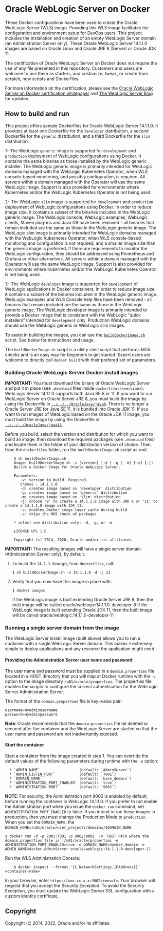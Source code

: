 Oracle WebLogic Server on Docker
=================================
These Docker configurations have been used to create the Oracle WebLogic Server (WLS) image. Providing this WLS image facilitates the configuration and environment setup for DevOps users. This project includes the installation and creation of an empty WebLogic Server domain (an Administration Server only). These Oracle WebLogic Server 14.1.1.0 images are based on Oracle Linux and Oracle JRE 8 (Server) or Oracle JDK 11.

The certification of Oracle WebLogic Server on Docker does not require the use of any file presented in this repository. Customers and users are welcome to use them as starters, and customize, tweak, or create from scratch, new scripts and Dockerfiles.

For more information on the certification, please see the [Oracle WebLogic Server on Docker certification whitepaper](http://www.oracle.com/technetwork/middleware/weblogic/overview/weblogic-server-docker-containers-2491959.pdf) and [The WebLogic Server Blog](https://blogs.oracle.com/weblogicserver/) for updates.

## How to build and run
This project offers sample Dockerfiles for Oracle WebLogic Server 14.1.1.0. It provides at least one Dockerfile for the `developer` distribution, a second Dockerfile for the `generic` distribution, and a third Dockerfile for the `slim` distribution.  

1- The WebLogic `generic` image is supported for `development` and `production` deployment of WebLogic configurations using Docker.   It contains the same binaries as those installed by the WebLogic generic installer.  The WebLogic generic image is primarily intended for WebLogic domains managed with the WebLogic Kubernetes Operator, when WLS console-based monitoring, and possibly configuration, is required.  All servers within a domain managed with the Operator will use the same WebLogic image.  Support is also provided for environments where Kubernetes and/or the WebLogic Kubernetes Operator is not being used.

2- The WebLogic `slim` image is supported for `development` and `production` deployment of WebLogic configurations using Docker.  In order to reduce image size, it contains a subset of the binaries included in the WebLogic generic image.   The WebLogic console, WebLogic examples, WebLogic clients, Maven plug-ins and Java DB have been removed - all binaries that remain included are the same as those in the WebLogic generic image.  The WebLogic slim image is primarily intended for WebLogic domains managed with the WebLogic Kubernetes Operator, when WLS console-based monitoring and configuration is not required, and a smaller image size than the generic image is preferred.  If there are requirements to monitor the WebLogic configuration, they should be addressed using Prometheus and Grafana or other alternatives. All servers within a domain managed with the Operator will use the same WebLogic image.  Support is also provided for environments where Kubernetes and/or the WebLogic Kubernetes Operator is not being used.

3- The WebLogic `developer` image is supported for `development` of  WebLogic applications in Docker containers.  In order to reduce image size, it contains a subset of the binaries included in the WebLogic generic image.   WebLogic examples and WLS Console help files have been removed - all binaries that remain included are the same as those in the WebLogic generic image.  The WebLogic developer image is primarily intended to provide a Docker image that is consistent with the WebLogic "quick installers" intended for `development` only.   Production WebLogic domains should use the WebLogic generic or WebLogic slim images.   


To assist in building the images, you can use the [`buildDockerImage.sh`](dockerfiles/buildDockerImage.sh) script. See below for instructions and usage.

The `buildDockerImage.sh` script is a utility shell script that performs MD5 checks and is an easy way for beginners to get started. Expert users are welcome to directly call `docker build` with their prefered set of parameters.

### Building Oracle WebLogic Server Docker install images
**IMPORTANT:** You must download the binary of Oracle WebLogic Server and put it in place (see `.download` files inside `dockerfiles/<version>`).  WebLogic Server 14.1.1.0 supports both Java SE 8 or 11. If you want to run WebLogic Server on Oracle Server JRE 8, you must build the image by using the Dockerfile in [`../../../OracleJava/java8`](https://github.com/oracle/docker-images/tree/master/OracleJava/java-8). There is no longer a Oracle Server JRE for Java SE 11, it is bundled into Oracle JDK 11.  If you want to run images of WebLogic based on the Oracle JDK 11 image, you must build the image by using the Dockerfile in [`../../../OracleJava/java11`](https://github.com/oracle/docker-images/tree/master/OracleJava/java-11).

Before you build, select the version and distribution for which you want to build an image, then download the required packages (see `.download` files) and locate them in the folder of your distribution version of choice. Then, from the `dockerfiles` folder, run the `buildDockerImage.sh` script as root.

        $ sh buildDockerImage.sh
        Usage: buildDockerImage.sh -v [version] [-d | -g | -m] [-s] [-j]
        Builds a Docker Image for Oracle WebLogic Server.

        Parameters:
           -v: version to build. Required.
           Choose : 14.1.1.0
           -d: creates image based on 'developer' distribution
           -g: creates image based on 'generic' distribution
           -m: creates image based on 'slim' distribution
           -j: choose '8' to create a 14.1.1.0 image with JDK 8 or '11' to create a 14.1.1.0 image with JDK 11. 
           -c: enables Docker image layer cache during build
           -s: skips the MD5 check of packages

        * select one distribution only: -d, -g, or -m

        LICENSE UPL 1.0

        Copyright (c) 2014, 2020, Oracle and/or its affiliates

**IMPORTANT:** The resulting images will have a single server domain (Administration Server only), by default.


  1. To build the `14.1.1.0`image, from `dockerfiles`, call:

        `$ sh buildDockerImage.sh -v 14.1.1.0 -d -j 11`

  2. Verify that you now have this image in place with:

        `$ docker images`
     
     If the WebLogic image is built extending Oracle Server JRE 8, then the built image will be called oracle/weblogic:14.1.1.0-developer-8
     If the WebLogic image is built extending Oracle JDK 11, then the built image will be called oracle/weblogic:14.1.1.0-developer-11
     

### Running a single server domain from the image
The WebLogic Server install image (built above) allows you to run a container with a single WebLogic Server domain.  This makes it extremely simple to deploy applications and any resource the application might need.

#### Providing the Administration Server user name and password
The user name and password must be supplied in a `domain.properties` file located in a HOST directory that you will map at Docker runtime with the `-v` option to the image directory `/u01/oracle/properties`. The properties file enables the scripts to configure the correct authentication for the WebLogic Server Administration Server.

The format of the `domain.properties` file is key=value pair:

	username=myadminusername
	password=myadminpassword

**Note**: Oracle recommends that the `domain.properties` file be deleted or secured after the container and the WebLogic Server are started so that the user name and password are not inadvertently exposed.

#### Start the container
Start a container from the image created in step 1.
You can override the default values of the following parameters during runtime with the `-e` option:

      * `ADMIN_NAME`                  (default: `AdminServer`)
      * `ADMIN_LISTEN_PORT`           (default: `7001`)
      * `DOMAIN_NAME`                 (default: `base_domain`)
      * `ADMINISTRATION_PORT_ENABLED` (default: `true`)
      * `ADMINISTRATION_PORT`         (default: `9002`)

**NOTE**: For security, the Administration port 9002 is enabled by default, before running the container in WebLogic 14.1.1.0. If you prefer to not enable the Administration port when you issue the `docker run` command, set `ADMINISTRTATION_PORT_ENABLED` to false. If you intend to run these images in production, then you must change the Production Mode to `production`. When you set the `DOMAIN_NAME`, the `DOMAIN_HOME=/u01/oracle/user_projects/domains/$DOMAIN_NAME`.

	$ docker run -d -p 7001:7001 -p 9002:9002  -v `HOST PATH where the domain.properties file is`:/u01/oracle/properties -e ADMINISTRATION_PORT_ENABLED=true -e DOMAIN_NAME=docker_domain -e ADMIN_NAME=docker-AdminServer oracle/weblogic:14.1.1.0-developer-11

Run the WLS Administration Console:

        $ docker inspect --format '{{.NetworkSettings.IPAddress}}' <container-name>

In your browser, enter `https://xxx.xx.x.x:9002/console`. Your browser will request that you accept the Security Exception. To avoid the Security Exception, you must update the WebLogic Server SSL configuration with a custom identity certificate.

## Copyright
Copyright (c) 2014, 2022, Oracle and/or its affiliates.
